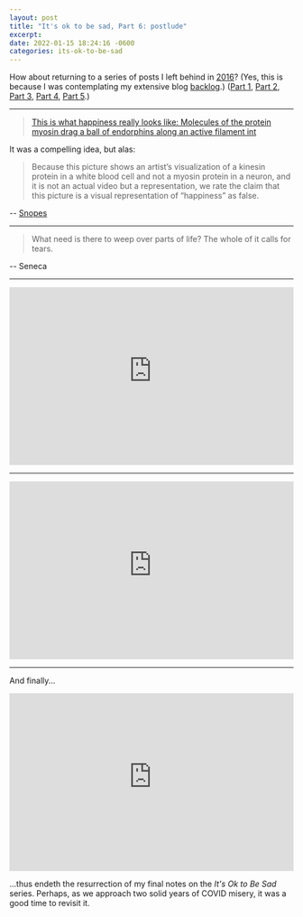 ```yaml
---
layout: post
title: "It's ok to be sad, Part 6: postlude"
excerpt: 
date: 2022-01-15 18:24:16 -0600
categories: its-ok-to-be-sad
---
```


How about returning to a series of posts I left behind in [2016](https://www.daniel.industries/2016/03/13/when-it-is-not-ok/)? (Yes, this is because I was contemplating my extensive blog [backlog](/2021/01/26/in-defense-of-the-backlog/).) ([Part 1](/2016/02/03/its-ok-to-be-sad-on-the-legitimacy-of-unhappiness/), [Part 2](/2016/02/09/its-ok-to-be-sad-part-2/), [Part 3](/2016/02/17/joy-and-sorrow/), [Part 4](/2016/03/10/on-actual-depression/), [Part 5](/2016/03/13/when-it-is-not-ok/).)

---

<blockquote class="imgur-embed-pub" lang="en" data-id="I1TBl29"><a href="//imgur.com/I1TBl29">This is what happiness really looks like: Molecules of the protein myosin drag a ball of endorphins along an active filament int</a></blockquote><script async src="//s.imgur.com/min/embed.js" charset="utf-8"></script>

It was a compelling idea, but alas:

> Because this picture shows an artist’s visualization of a kinesin protein in a white blood cell and not a myosin protein in a neuron, and it is not an actual video but a representation, we rate the claim that this picture is a visual representation of “happiness” as false.

-- [Snopes](https://www.snopes.com/fact-check/what-happiness-looks-like/)

---

> What need is there to weep over parts of life? The whole of it calls for tears.

-- Seneca

---

<iframe width="100%" height="315" src="https://www.youtube-nocookie.com/embed/MOdOYyDm4xY" title="YouTube video player" frameborder="0" allow="accelerometer; autoplay; clipboard-write; encrypted-media; gyroscope; picture-in-picture" allowfullscreen></iframe>

---

<iframe width="100%" height="315" src="https://www.youtube-nocookie.com/embed/5jADnNpx3R4" title="YouTube video player" frameborder="0" allow="accelerometer; autoplay; clipboard-write; encrypted-media; gyroscope; picture-in-picture" allowfullscreen></iframe>

---

And finally...

<iframe width="100%" height="315" src="https://www.youtube-nocookie.com/embed/0hdDVysvOsY" title="YouTube video player" frameborder="0" allow="accelerometer; autoplay; clipboard-write; encrypted-media; gyroscope; picture-in-picture" allowfullscreen></iframe>

...thus endeth the resurrection of my final notes on the _It's Ok to Be Sad_ series. Perhaps, as we approach two solid years of COVID misery, it was a good time to revisit it.
